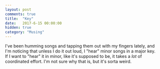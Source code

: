 ```yaml
---
layout: post
comments: true
title:  "Key"
date:   2017-6-15 00:00:00
hidden: true
category: "Musing"
---
```


I've been humming songs and tapping them out with my fingers lately, and I'm noticing that unless I do it out loud, I "hear" minor songs in a major key. If I want to "hear" it in minor, like it's supposed to be, it takes a _lot_ of coordinated effort. I'm not sure why that is, but it's sorta weird.
